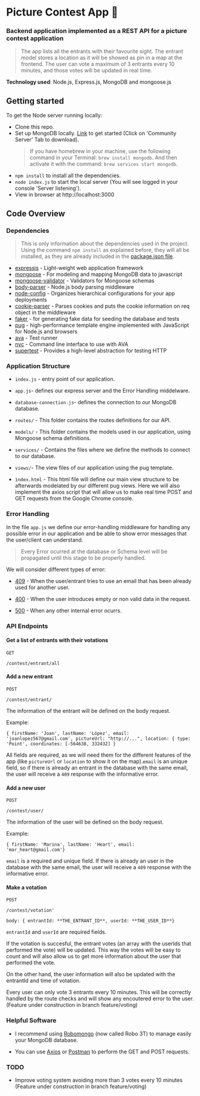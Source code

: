 <h1 align>Picture Contest App 🌁</h1>

### Backend application implemented as a REST API for a picture contest application

> The app lists all the entrants with their favourite sight. The entrant model stores a location as it will be showed as pin in a map at the frontend. The user can vote a maximum of 3 entrants every 10 minutes, and those votes will be updated in real time.

**Technology used**: Node.js, Express.js, MongoDB and mongoose.js

## Getting started

To get the Node server running locally:

* Clone this repo.
* Set up MongoDB locally. [Link](https://www.mongodb.com/download-center?jmp=nav#community) to get started (Click on 'Community Server' Tab to download).
  > If you have homebrew in your machine, use the following command in your Terminal: `brew install mongodb`. And then activate it with the command: `brew services start mongodb`.
* `npm install` to install all the dependencies.
* `node index.js` to start the local server (You will see logged in your console 'Server listening').
* View in browser at http://localhost:3000

## Code Overview

### Dependencies

> This is only information about the dependencies used in the project. Using the command `npm install` as explained before, they will all be installed, as they are already included in the [package.json file](https://docs.npmjs.com/files/package.json).

* [expressjs](https://github.com/expressjs/express) - Light-weight web application framework
* [mongoose](https://github.com/Automattic/mongoose) - For modeling and mapping MongoDB data to javascript
* [mongoose-validator](https://github.com/leepowellcouk/mongoose-validator) - Validators for Mongoose schemas
* [body-parser](https://github.com/expressjs/body-parser) - Node.js body parsing middleware
* [node-config](https://github.com/lorenwest/node-config) - Organizes hierarchical configurations for your app deployments
* [cookie-parser](https://github.com/expressjs/cookie-parser) - Parses cookies and puts the cookie information on req object in the middleware
* [faker](https://github.com/Marak/Faker.js) - for generating fake data for seeding the database and tests
* [pug](https://github.com/pugjs/pug) - high-performance template engine implemented with JavaScript for Node.js and browsers
* [ava](https://github.com/avajs/ava) - Test runner
* [nyc](https://github.com/istanbuljs/nyc) - Command line interface to use with AVA
* [supertest](https://github.com/visionmedia/supertest) - Provides a high-level abstraction for testing HTTP

### Application Structure

* `index.js` - entry point of our application.

* `app.js`- defines our express server and the Error Handling middelware.

* `database-connection.js`- defines the connection to our MongoDB database.

* `routes/` - This folder contains the routes definitions for our API.

* `models/` - This folder contains the models used in our application, using Mongoose schema definitions.

* `services/` - Contains the files where we define the methods to connect to our database.

* `views/`- The view files of our application using the pug template.

* `ìndex.html` - This html file will define our main view structure to be afterwards modelated by our different pug views. Here we will also implement the axios script that will allow us to make real time POST and GET requests from the Google Chrome console.

### Error Handling

In the file `app.js` we define our error-handling middleware for handling any possible error in our application and be able to show error messages that the user/client can understand.

> Every Error ocurred at the database or Schema level will be propagated until this stage to be properly handled.

We will consider different types of error:

* [409](https://httpstatuses.com/409) - When the user/entrant tries to use an email that has been already used for another user.

* [400](https://httpstatuses.com/400) - When the user introduces empty or non valid data in the request.

* [500](https://httpstatuses.com/500) - When any other internal error ocurrs.

### API Endpoints

#### Get a list of entrants with their votations

`GET`

```
/contest/entrant/all
```

#### Add a new entrant

`POST`

```
/contest/entrant/
```

The information of the entrant will be defined on the body request.

Example:

```
{ firstName: 'Joan', lastName: 'López', email: 'joanlopez567@gmail.com', pictureUrl: "http://...", location: { type: 'Point', coordinates: [-564638, 332432] }
```

All fields are required, as we will need them for the different features of the app (like `pictureUrl` or `location` to show it on the map).`email` is an unique field, so if there is already an entrant in the database with the same email, the user will receive a `409` response with the informative error.

#### Add a new user

`POST`

```
/contest/user/
```

The information of the user will be defined on the body request.

Example:

```
{ firstName: 'Marina', lastName: 'Heart', email: 'mar_heart@gmail.com'}
```

`email` is a required and unique field. If there is already an user in the database with the same email, the user will receive a `409` response with the informative error.

#### Make a votation

`POST`

```
/contest/votation'
```

```
body: { entrantId: **THE_ENTRANT_ID**, userId: **THE_USER_ID**}
```

`entrantId` and `userId` are required fields.

If the votation is succesful, the entrant votes (an array with the userIds that performed the vote) will be updated. This way the votes will be easy to count and will also allow us to get more information about the user that performed the vote.

On the other hand, the user information will also be updated with the entrantId and time of votation.

Every user can only vote 3 entrants every 10 minutes. This will be correctly handled by the route checks and will show any encoutered error to the user. (Feature under construction in branch feature/voting)

### Helpful Software

* I recommend using [Robomongo](https://robomongo.org/) (now called Robo 3T) to manage easily your MongoDB database.

* You can use [Axios](https://github.com/axios/axios) or [Postman](https://www.getpostman.com/) to perform the GET and POST requests.

### TODO

* Improve voting system avoiding more than 3 votes every 10 minutes (Feature under construction in branch feature/voting)
